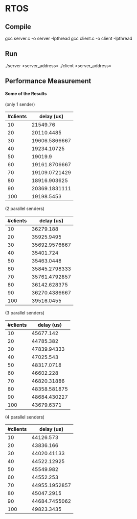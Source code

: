# RTOS

## Compile
gcc server.c -o server -lpthread
gcc client.c -o client -lpthread

## Run
./server <server_address> <port-no>
./client <server_address> <port-no>

## Performance Measurement

#### Some of the Results

(only 1 sender)

| #clients | delay (us)    |
|----------|---------------|
| 10       | 21549.76      |
| 20       | 20110.4485    |
| 30       | 19606.5866667 |
| 40       | 19234.10725   |
| 50       | 19019.9       |
| 60       | 19161.8706667 |
| 70       | 19109.0721429 |
| 80       | 18916.903625  |
| 90       | 20369.1831111 |
| 100      | 19198.5453    |

(2 parallel senders)

| #clients | delay (us)    |
|----------|---------------|
| 10       | 36279.188     |
| 20       | 35925.9495    |
| 30       | 35692.9576667 |
| 40       | 35401.724     |
| 50       | 35463.0448    |
| 60       | 35845.2798333 |
| 70       | 35761.4792857 |
| 80       | 36142.628375  |
| 90       | 36270.4386667 |
| 100      | 39516.0455    |

(3 parallel senders)

| #clients | delay (us)    |
|----------|---------------|
| 10       |  45677.142    |
| 20       |  44785.382    |
| 30       |  47839.94333  |
| 40       |  47025.543    |
| 50       |  48317.0718   |
| 60       |  46602.228    |
| 70       |  46820.31886  |
| 80       |  48358.581875 |
| 90       |  48684.430227 |
| 100      |  43679.6371   |

(4 parallel senders)

| #clients | delay (us)    |
|----------|-------------  |
| 10       |  44126.573    |
| 20       |  43836.166    |
| 30       |  44020.41133  |
| 40       |  44522.12925  |
| 50       |  45549.982    |
| 60       |  44552.253    |
| 70       |  44955.1952857|
| 80       |  45047.2915   |
| 90       |  44684.7455062|
| 100      |  49823.3435   |
